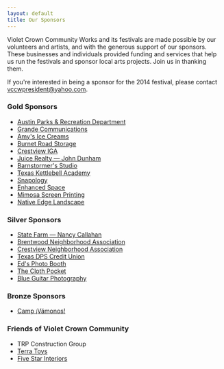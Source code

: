 ```yaml
---
layout: default
title: Our Sponsors
---
```


Violet Crown Community Works and its festivals are made possible by our
volunteers and artists, and with the generous support of our sponsors. These
businesses and individuals provided funding and services that help us run the
festivals and sponsor local arts projects.  Join us in thanking them.

If you're interested in being a sponsor for the 2014 festival, please contact <vccwpresident@yahoo.com>.

### Gold Sponsors

* [Austin Parks & Recreation Department](http://www.austintexas.gov/department/parks-and-recreation)
* [Grande Communications](http://www.grandecom.com/)
* [Amy's Ice Creams](http://www.amysicecreams.com/)
* [Burnet Road Storage](http://www.burnetroadstorage.com/)
* [Crestview IGA](https://www.facebook.com/pages/Crestview-Minimax-IGA/102220176512681)
* [Juice Realty &mdash; John Dunham](http://www.johndunham.com/home.asp)
* [Barnstormer's Studio](http://www.barnstormersmusic.com/)
* [Texas Kettlebell Academy](http://www.txkettlebell.com/)
* [Snapology](http://www.snapology.com/)
* [Enhanced Space](http://www.enhancedspace.com/)
* [Mimosa Screen Printing](http://www.mimosascreenprinting.com/)
* [Native Edge Landscape](http://nativeedgelandscape.com/)

### Silver Sponsors

* [State Farm &mdash; Nancy Callahan](http://nancyjocallahan.com/)
* [Brentwood Neighborhood Association](http://brentwoodaustin.blogspot.com/)
* [Crestview Neighborhood Association](http://www.crestviewna.org/)
* [Texas DPS Credit Union](http://www.txdpscu.org/)
* [Ed's Photo Booth](http://www.edsphotobooth.com/)
* [The Cloth Pocket](https://www.facebook.com/theclothpocket)
* [Blue Guitar Photography](https://www.facebook.com/BlueGuitarPhotography)

### Bronze Sponsors

* [Camp ¡Vámonos!](http://www.campvamonos.com/)

### Friends of Violet Crown Community

* TRP Construction Group
* [Terra Toys](http://www.terratoys.com/)
* [Five Star Interiors](https://www.facebook.com/pages/Five-Star-Interiors/155474834491448)
